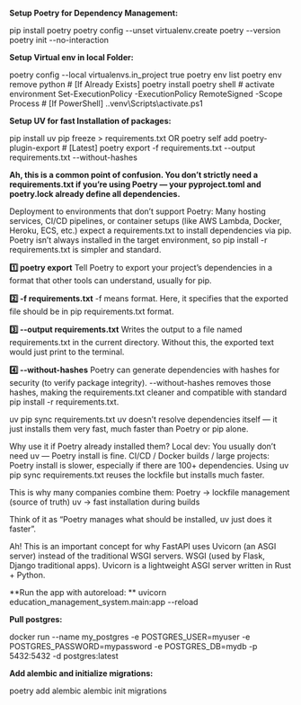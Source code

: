 **Setup Poetry for Dependency Management:**

pip install poetry
poetry config --unset virtualenv.create
poetry --version
poetry init --no-interaction

**Setup Virtual env in local Folder:**

poetry config --local virtualenvs.in_project true
poetry env list
poetry env remove python  # [If Already Exists]
poetry install
poetry shell  # activate environment
Set-ExecutionPolicy -ExecutionPolicy RemoteSigned -Scope Process  # [If PowerShell]
.\.venv\Scripts\activate.ps1

**Setup UV for fast Installation of packages:**

pip install uv
pip freeze > requirements.txt
OR
poetry self add poetry-plugin-export  # [Latest]
poetry export -f requirements.txt --output requirements.txt --without-hashes

**Ah, this is a common point of confusion. You don’t strictly need a requirements.txt if you’re using Poetry — your pyproject.toml and poetry.lock already define all dependencies.**

Deployment to environments that don’t support Poetry:
Many hosting services, CI/CD pipelines, or container setups (like AWS Lambda, Docker, Heroku, ECS, etc.) expect a requirements.txt to install dependencies via pip.
Poetry isn’t always installed in the target environment, so pip install -r requirements.txt is simpler and standard.

**1️⃣ poetry export**
Tell Poetry to export your project’s dependencies in a format that other tools can understand, usually for pip.

**2️⃣ -f requirements.txt**
-f means format.
Here, it specifies that the exported file should be in pip requirements.txt format.

**3️⃣ --output requirements.txt**
Writes the output to a file named requirements.txt in the current directory.
Without this, the exported text would just print to the terminal.

**4️⃣ --without-hashes**
Poetry can generate dependencies with hashes for security (to verify package integrity).
--without-hashes removes those hashes, making the requirements.txt cleaner and compatible with standard pip install -r requirements.txt.

uv pip sync requirements.txt
uv doesn’t resolve dependencies itself — it just installs them very fast, much faster than Poetry or pip alone.

Why use it if Poetry already installed them?
Local dev: You usually don’t need uv — Poetry install is fine.
CI/CD / Docker builds / large projects:
Poetry install is slower, especially if there are 100+ dependencies.
Using uv pip sync requirements.txt reuses the lockfile but installs much faster.

This is why many companies combine them:
Poetry → lockfile management (source of truth)
uv → fast installation during builds

Think of it as “Poetry manages what should be installed, uv just does it faster”.

Ah! This is an important concept for why FastAPI uses Uvicorn (an ASGI server) instead of the traditional WSGI servers.
WSGI (used by Flask, Django traditional apps).
Uvicorn is a lightweight ASGI server written in Rust + Python.

**Run the app with autoreload:
**
uvicorn education_management_system.main:app --reload

**Pull postgres:**

docker run --name my_postgres -e POSTGRES_USER=myuser -e POSTGRES_PASSWORD=mypassword -e POSTGRES_DB=mydb -p 5432:5432 -d postgres:latest

**Add alembic and initialize migrations:**

poetry add alembic
alembic init migrations
